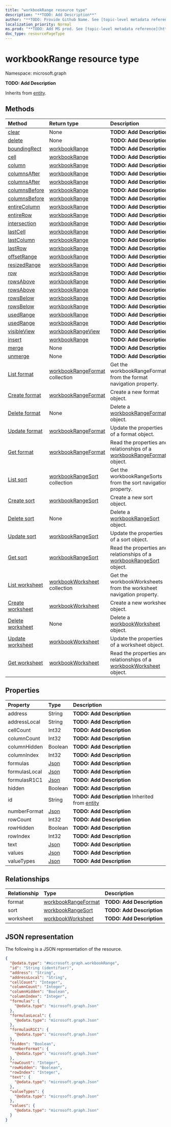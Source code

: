 ```yaml
---
title: "workbookRange resource type"
description: "**TODO: Add Description**"
author: "**TODO: Provide Github Name. See [topic-level metadata reference](https://msgo.azurewebsites.net/add/document/guidelines/metadata.html#topic-level-metadata)**"
localization_priority: Normal
ms.prod: "**TODO: Add MS prod. See [topic-level metadata reference](https://msgo.azurewebsites.net/add/document/guidelines/metadata.html#topic-level-metadata)**"
doc_type: resourcePageType
---
```


# workbookRange resource type


Namespace: microsoft.graph

**TODO: Add Description**


Inherits from [entity](../resources/entity.md).

## Methods
|Method|Return type|Description|
|:---|:---|:---|
|[clear](../api/workbookrange-clear.md)|None|**TODO: Add Description**|
|[delete](../api/workbookrange-delete.md)|None|**TODO: Add Description**|
|[boundingRect](../api/workbookrange-boundingrect.md)|[workbookRange](../resources/workbookrange.md)|**TODO: Add Description**|
|[cell](../api/workbookrange-cell.md)|[workbookRange](../resources/workbookrange.md)|**TODO: Add Description**|
|[column](../api/workbookrange-column.md)|[workbookRange](../resources/workbookrange.md)|**TODO: Add Description**|
|[columnsAfter](../api/workbookrange-columnsafter.md)|[workbookRange](../resources/workbookrange.md)|**TODO: Add Description**|
|[columnsAfter](../api/workbookrange-columnsafter.md)|[workbookRange](../resources/workbookrange.md)|**TODO: Add Description**|
|[columnsBefore](../api/workbookrange-columnsbefore.md)|[workbookRange](../resources/workbookrange.md)|**TODO: Add Description**|
|[columnsBefore](../api/workbookrange-columnsbefore.md)|[workbookRange](../resources/workbookrange.md)|**TODO: Add Description**|
|[entireColumn](../api/workbookrange-entirecolumn.md)|[workbookRange](../resources/workbookrange.md)|**TODO: Add Description**|
|[entireRow](../api/workbookrange-entirerow.md)|[workbookRange](../resources/workbookrange.md)|**TODO: Add Description**|
|[intersection](../api/workbookrange-intersection.md)|[workbookRange](../resources/workbookrange.md)|**TODO: Add Description**|
|[lastCell](../api/workbookrange-lastcell.md)|[workbookRange](../resources/workbookrange.md)|**TODO: Add Description**|
|[lastColumn](../api/workbookrange-lastcolumn.md)|[workbookRange](../resources/workbookrange.md)|**TODO: Add Description**|
|[lastRow](../api/workbookrange-lastrow.md)|[workbookRange](../resources/workbookrange.md)|**TODO: Add Description**|
|[offsetRange](../api/workbookrange-offsetrange.md)|[workbookRange](../resources/workbookrange.md)|**TODO: Add Description**|
|[resizedRange](../api/workbookrange-resizedrange.md)|[workbookRange](../resources/workbookrange.md)|**TODO: Add Description**|
|[row](../api/workbookrange-row.md)|[workbookRange](../resources/workbookrange.md)|**TODO: Add Description**|
|[rowsAbove](../api/workbookrange-rowsabove.md)|[workbookRange](../resources/workbookrange.md)|**TODO: Add Description**|
|[rowsAbove](../api/workbookrange-rowsabove.md)|[workbookRange](../resources/workbookrange.md)|**TODO: Add Description**|
|[rowsBelow](../api/workbookrange-rowsbelow.md)|[workbookRange](../resources/workbookrange.md)|**TODO: Add Description**|
|[rowsBelow](../api/workbookrange-rowsbelow.md)|[workbookRange](../resources/workbookrange.md)|**TODO: Add Description**|
|[usedRange](../api/workbookrange-usedrange.md)|[workbookRange](../resources/workbookrange.md)|**TODO: Add Description**|
|[usedRange](../api/workbookrange-usedrange.md)|[workbookRange](../resources/workbookrange.md)|**TODO: Add Description**|
|[visibleView](../api/workbookrange-visibleview.md)|[workbookRangeView](../resources/workbookrangeview.md)|**TODO: Add Description**|
|[insert](../api/workbookrange-insert.md)|[workbookRange](../resources/workbookrange.md)|**TODO: Add Description**|
|[merge](../api/workbookrange-merge.md)|None|**TODO: Add Description**|
|[unmerge](../api/workbookrange-unmerge.md)|None|**TODO: Add Description**|
|[List format](../api/workbookrange-list-format.md)|[workbookRangeFormat](../resources/workbookrangeformat.md) collection|Get the workbookRangeFormats from the format navigation property.|
|[Create format](../api/workbookrange-post-format.md)|[workbookRangeFormat](../resources/workbookrangeformat.md)|Create a new format object.|
|[Delete format](../api/workbookrange-delete-format.md)|None|Delete a [workbookRangeFormat](../resources/workbookrangeformat.md) object.|
|[Update format](../api/workbookrange-update-format.md)|[workbookRangeFormat](../resources/workbookrangeformat.md)|Update the properties of a format object.|
|[Get format](../api/workbookrange-get-workbookrangeformat.md)|[workbookRangeFormat](../resources/workbookrangeformat.md)|Read the properties and relationships of a [workbookRangeFormat](../resources/workbookrangeformat.md) object.|
|[List sort](../api/workbookrange-list-sort.md)|[workbookRangeSort](../resources/workbookrangesort.md) collection|Get the workbookRangeSorts from the sort navigation property.|
|[Create sort](../api/workbookrange-post-sort.md)|[workbookRangeSort](../resources/workbookrangesort.md)|Create a new sort object.|
|[Delete sort](../api/workbookrange-delete-sort.md)|None|Delete a [workbookRangeSort](../resources/workbookrangesort.md) object.|
|[Update sort](../api/workbookrange-update-sort.md)|[workbookRangeSort](../resources/workbookrangesort.md)|Update the properties of a sort object.|
|[Get sort](../api/workbookrange-get-workbookrangesort.md)|[workbookRangeSort](../resources/workbookrangesort.md)|Read the properties and relationships of a [workbookRangeSort](../resources/workbookrangesort.md) object.|
|[List worksheet](../api/workbookrange-list-worksheet.md)|[workbookWorksheet](../resources/workbookworksheet.md) collection|Get the workbookWorksheets from the worksheet navigation property.|
|[Create worksheet](../api/workbookrange-post-worksheet.md)|[workbookWorksheet](../resources/workbookworksheet.md)|Create a new worksheet object.|
|[Delete worksheet](../api/workbookrange-delete-worksheet.md)|None|Delete a [workbookWorksheet](../resources/workbookworksheet.md) object.|
|[Update worksheet](../api/workbookrange-update-worksheet.md)|[workbookWorksheet](../resources/workbookworksheet.md)|Update the properties of a worksheet object.|
|[Get worksheet](../api/workbookrange-get-workbookworksheet.md)|[workbookWorksheet](../resources/workbookworksheet.md)|Read the properties and relationships of a [workbookWorksheet](../resources/workbookworksheet.md) object.|

## Properties
|Property|Type|Description|
|:---|:---|:---|
|address|String|**TODO: Add Description**|
|addressLocal|String|**TODO: Add Description**|
|cellCount|Int32|**TODO: Add Description**|
|columnCount|Int32|**TODO: Add Description**|
|columnHidden|Boolean|**TODO: Add Description**|
|columnIndex|Int32|**TODO: Add Description**|
|formulas|[Json](../resources/intune-json.md)|**TODO: Add Description**|
|formulasLocal|[Json](../resources/intune-json.md)|**TODO: Add Description**|
|formulasR1C1|[Json](../resources/intune-json.md)|**TODO: Add Description**|
|hidden|Boolean|**TODO: Add Description**|
|id|String|**TODO: Add Description** Inherited from [entity](../resources/entity.md)|
|numberFormat|[Json](../resources/intune-json.md)|**TODO: Add Description**|
|rowCount|Int32|**TODO: Add Description**|
|rowHidden|Boolean|**TODO: Add Description**|
|rowIndex|Int32|**TODO: Add Description**|
|text|[Json](../resources/intune-json.md)|**TODO: Add Description**|
|values|[Json](../resources/intune-json.md)|**TODO: Add Description**|
|valueTypes|[Json](../resources/intune-json.md)|**TODO: Add Description**|

## Relationships
|Relationship|Type|Description|
|:---|:---|:---|
|format|[workbookRangeFormat](../resources/workbookrangeformat.md)|**TODO: Add Description**|
|sort|[workbookRangeSort](../resources/workbookrangesort.md)|**TODO: Add Description**|
|worksheet|[workbookWorksheet](../resources/workbookworksheet.md)|**TODO: Add Description**|

## JSON representation
The following is a JSON representation of the resource.
<!-- {
  "blockType": "resource",
  "keyProperty": "id",
  "@odata.type": "microsoft.graph.workbookRange",
  "baseType": "microsoft.graph.entity",
  "openType": false
}
-->
``` json
{
  "@odata.type": "#microsoft.graph.workbookRange",
  "id": "String (identifier)",
  "address": "String",
  "addressLocal": "String",
  "cellCount": "Integer",
  "columnCount": "Integer",
  "columnHidden": "Boolean",
  "columnIndex": "Integer",
  "formulas": {
    "@odata.type": "microsoft.graph.Json"
  },
  "formulasLocal": {
    "@odata.type": "microsoft.graph.Json"
  },
  "formulasR1C1": {
    "@odata.type": "microsoft.graph.Json"
  },
  "hidden": "Boolean",
  "numberFormat": {
    "@odata.type": "microsoft.graph.Json"
  },
  "rowCount": "Integer",
  "rowHidden": "Boolean",
  "rowIndex": "Integer",
  "text": {
    "@odata.type": "microsoft.graph.Json"
  },
  "valueTypes": {
    "@odata.type": "microsoft.graph.Json"
  },
  "values": {
    "@odata.type": "microsoft.graph.Json"
  }
}
```


